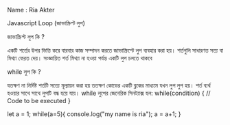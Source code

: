  Name : Ria Akter
 
 
 
 Javascript Loop  (জাভাস্ক্রিপ্ট লুপ)


 জাভাস্ক্রিপ্ট লুপ কি ?

 একটি শর্তের উপর ভিত্তি করে বারবার কাজ সম্পাদন করতে জাভাস্ক্রিপ্টে লুপ ব্যবহার করা হয়। শর্তগুলি সাধারণত সত্য বা মিথ্যা ফেরত দেয়। সংজ্ঞায়িত শর্ত মিথ্যা না হওয়া পর্যন্ত একটি লুপ চলতে থাকবে

 while লুপ কি ?

 যতক্ষণ না নির্দিষ্ট শর্তটি সত্যে মূল্যায়ন করা হয় ততক্ষণ কোডের একটি ব্লকের মাধ্যমে যখন লুপ লুপ হয়। শর্ত ব্যর্থ হওয়ার সাথে সাথে লুপটি বন্ধ হয়ে যায়। while লুপের জেনেরিক সিনট্যাক্স হল:
 while(condition) {
    // Code to be executed
}


 let a = 1;
 while(a=5){
     console.log("my name is ria");
     a = a+1;
}

